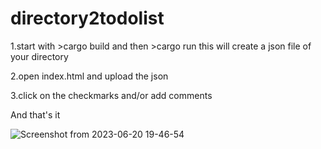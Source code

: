 # directory2todolist

1.start with >cargo build and then >cargo run this will create a json file of your directory

2.open index.html and upload the json 

3.click on the checkmarks and/or add comments 

And that's it

![Screenshot from 2023-06-20 19-46-54](https://github.com/peteblank/directory2todolist/assets/46042807/f2ce03f2-fb37-4282-9bc8-56a261d319ad)
